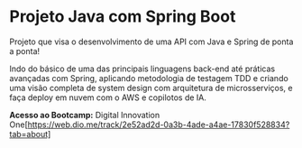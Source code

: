 # Projeto Java com Spring Boot

Projeto que visa o desenvolvimento de uma API com Java e Spring de ponta a ponta!

Indo do básico de uma das principais linguagens back-end até práticas avançadas com Spring, aplicando metodologia de testagem TDD e criando uma visão completa de system design com arquitetura de microsserviços, e faça deploy em nuvem com o AWS e copilotos de IA.

**Acesso ao Bootcamp:** Digital Innovation One[https://web.dio.me/track/2e52ad2d-0a3b-4ade-a4ae-17830f528834?tab=about]